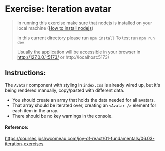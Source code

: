 # Exercise: Iteration avatar

> In running this exercise make sure that nodejs is installed on your local machine ([How to install nodejs](https://nodejs.org/en/learn/getting-started/how-to-install-nodejs))
>
> In this current directory please run `npm install`
> To test run `npm run dev`
>
> Usually the application will be accessible in your browser in http://127.0.0.1:5173/ or http://localhost:5173/

## Instructions:

The `Avatar` component with styling in `index.css` is already wired up, but it's being rendered manually, copy/pasted with different data.

- You should create an array that holds the data needed for all avatars.
- That array should be iterated over, creating an `<Avatar />` element for each item in the array.
- There should be no key warnings in the console.

#### Reference:

https://courses.joshwcomeau.com/joy-of-react/01-fundamentals/06.03-iteration-exercises
